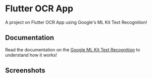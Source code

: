 # Flutter OCR App

A project on Flutter OCR App using Google's ML Kit Text Recognition!


## Documentation
Read the documentation on the [Google ML Kit Text Recognition](https://pub.dev/packages/google_mlkit_text_recognition) to understand how it works!

## Screenshots